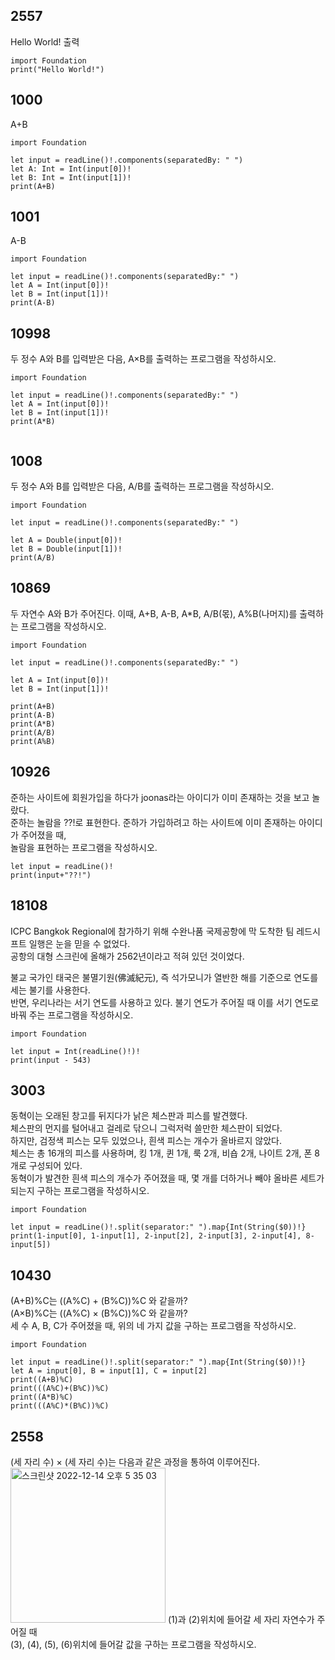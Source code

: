 ## 2557
Hello World! 출력
```
import Foundation
print("Hello World!")
```
## 1000
A+B
```
import Foundation

let input = readLine()!.components(separatedBy: " ")
let A: Int = Int(input[0])!
let B: Int = Int(input[1])!
print(A+B)
```
## 1001
A-B
```
import Foundation

let input = readLine()!.components(separatedBy:" ")
let A = Int(input[0])!
let B = Int(input[1])!
print(A-B)
```
## 10998
두 정수 A와 B를 입력받은 다음, A×B를 출력하는 프로그램을 작성하시오.
```
import Foundation

let input = readLine()!.components(separatedBy:" ")
let A = Int(input[0])!
let B = Int(input[1])!
print(A*B)
            
```
## 1008
두 정수 A와 B를 입력받은 다음, A/B를 출력하는 프로그램을 작성하시오.
```
import Foundation

let input = readLine()!.components(separatedBy:" ")

let A = Double(input[0])!
let B = Double(input[1])!
print(A/B)
```
## 10869
두 자연수 A와 B가 주어진다. 이때, A+B, A-B, A*B, A/B(몫), A%B(나머지)를 출력하는 프로그램을 작성하시오. 
```
import Foundation

let input = readLine()!.components(separatedBy:" ")

let A = Int(input[0])!
let B = Int(input[1])!

print(A+B)
print(A-B)
print(A*B)
print(A/B)
print(A%B)
```
## 10926
준하는 사이트에 회원가입을 하다가 joonas라는 아이디가 이미 존재하는 것을 보고 놀랐다.   
준하는 놀람을 ??!로 표현한다. 준하가 가입하려고 하는 사이트에 이미 존재하는 아이디가 주어졌을 때,   
놀람을 표현하는 프로그램을 작성하시오.
```
let input = readLine()!
print(input+"??!")
```
## 18108
ICPC Bangkok Regional에 참가하기 위해 수완나품 국제공항에 막 도착한 팀 레드시프트 일행은 눈을 믿을 수 없었다.   
공항의 대형 스크린에 올해가 2562년이라고 적혀 있던 것이었다.   
   
불교 국가인 태국은 불멸기원(佛滅紀元), 즉 석가모니가 열반한 해를 기준으로 연도를 세는 불기를 사용한다.   
반면, 우리나라는 서기 연도를 사용하고 있다. 불기 연도가 주어질 때 이를 서기 연도로 바꿔 주는 프로그램을 작성하시오.   
```
import Foundation

let input = Int(readLine()!)!
print(input - 543)
```
## 3003
동혁이는 오래된 창고를 뒤지다가 낡은 체스판과 피스를 발견했다.   
체스판의 먼지를 털어내고 걸레로 닦으니 그럭저럭 쓸만한 체스판이 되었다.    
하지만, 검정색 피스는 모두 있었으나, 흰색 피스는 개수가 올바르지 않았다.   
체스는 총 16개의 피스를 사용하며, 킹 1개, 퀸 1개, 룩 2개, 비숍 2개, 나이트 2개, 폰 8개로 구성되어 있다.   
동혁이가 발견한 흰색 피스의 개수가 주어졌을 때, 몇 개를 더하거나 빼야 올바른 세트가 되는지 구하는 프로그램을 작성하시오.   
```
import Foundation

let input = readLine()!.split(separator:" ").map{Int(String($0))!}
print(1-input[0], 1-input[1], 2-input[2], 2-input[3], 2-input[4], 8-input[5])
```
## 10430
(A+B)%C는 ((A%C) + (B%C))%C 와 같을까?   
(A×B)%C는 ((A%C) × (B%C))%C 와 같을까?   
세 수 A, B, C가 주어졌을 때, 위의 네 가지 값을 구하는 프로그램을 작성하시오.   
```
import Foundation

let input = readLine()!.split(separator:" ").map{Int(String($0))!}
let A = input[0], B = input[1], C = input[2]
print((A+B)%C)
print(((A%C)+(B%C))%C)
print((A*B)%C)
print(((A%C)*(B%C))%C)
```
## 2558
(세 자리 수) × (세 자리 수)는 다음과 같은 과정을 통하여 이루어진다.   
<img width="248" alt="스크린샷 2022-12-14 오후 5 35 03" src="https://user-images.githubusercontent.com/60501045/207546202-612fa42f-872d-4e37-87aa-71bea3e3af36.png">
(1)과 (2)위치에 들어갈 세 자리 자연수가 주어질 때   
(3), (4), (5), (6)위치에 들어갈 값을 구하는 프로그램을 작성하시오.   
```
```
